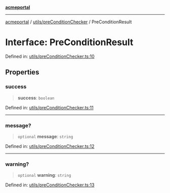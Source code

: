 [**acmeportal**](../../../README.md)

***

[acmeportal](../../../README.md) / [utils/preConditionChecker](../README.md) / PreConditionResult

# Interface: PreConditionResult

Defined in: [utils/preConditionChecker.ts:10](https://github.com/blackwhitehere/acme-portal/blob/main/src/utils/preConditionChecker.ts#L10)

## Properties

### success

> **success**: `boolean`

Defined in: [utils/preConditionChecker.ts:11](https://github.com/blackwhitehere/acme-portal/blob/main/src/utils/preConditionChecker.ts#L11)

***

### message?

> `optional` **message**: `string`

Defined in: [utils/preConditionChecker.ts:12](https://github.com/blackwhitehere/acme-portal/blob/main/src/utils/preConditionChecker.ts#L12)

***

### warning?

> `optional` **warning**: `string`

Defined in: [utils/preConditionChecker.ts:13](https://github.com/blackwhitehere/acme-portal/blob/main/src/utils/preConditionChecker.ts#L13)
